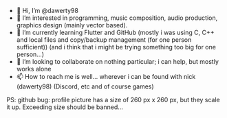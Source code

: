 - 👋 Hi, I’m @dawerty98
- 👀 I’m interested in programming, music composition, audio production, graphics design (mainly vector based).
- 🌱 I’m currently learning Flutter and GitHub
(mostly i was using C, C++ and local files and copy/backup management (for one person sufficient))
(and i think that i might be trying something too big for one person...)
- 💞️ I’m looking to collaborate on nothing particular; i can help, but mostly works alone
- 📫 How to reach me is well... wherever i can be found with nick (dawerty98) (Discord, etc and of course games)

PS: github bug: profile picture has a size of 260 px x 260 px, but they scale it up. Exceeding size should be banned...

<!---
dawerty98/dawerty98 is a ✨ special ✨ repository because its `README.md` (this file) appears on your GitHub profile.
You can click the Preview link to take a look at your changes.
--->
